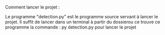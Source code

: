 Comment lancer le projet : 

Le programme "detection.py" est le programme source servant à lancer le projet.
Il suffit de lancer dans un terminal à partir du dossierou ce trouve ce programme la commande : py detection.py pour lancer le projet
